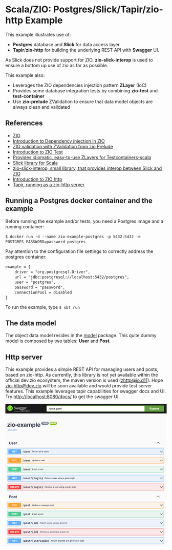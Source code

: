 
# Scala/ZIO: Postgres/Slick/Tapir/zio-http Example

This example illustrates use of:
- **Postgres** database and **Slick** for data access layer
- **Tapir**/**zio-http** for building the underlying REST API with **Swagger** UI. 

As Slick does not provide support for ZIO, **zio-slick-interop** is used to ensure a bottom up use of zio as far as possible.

This example also:
- Leverages the ZIO dependencies injection pattern **ZLayer** (IoC)
- Provides some database integration tests by combining **zio-test** and **test-container**
- Use **zio-prelude** ZValidation to ensure that data model objects are always clean and validated

## References

- [ZIO](https://zio.dev)
- [Introduction to Dependency injection in ZIO](https://zio.dev/reference/di/)
- [ZIO validation with ZValidation from zio Prelude](https://zio.github.io/zio-prelude/docs/functionaldatatypes/zvalidation)
- [Introduction to ZIO Test](https://zio.dev/reference/test/)
- [Provides idiomatic, easy-to-use ZLayers for Testcontainers-scala](https://github.com/scottweaver/testcontainers-for-zio)
- [Slick library for Scala](https://scala-slick.org/doc/3.3.0/introduction.html)
- [zio-slick-interop, small library, that provides interop between Slick and ZIO](https://github.com/ScalaConsultants/zio-slick-interop)
- [Introduction to ZIO http](https://zio.dev/zio-http/)
- [Tapir, running as a zio-http server](https://tapir.softwaremill.com/en/latest/server/ziohttp.html)

## Running a Postgres docker container and the example

Before running the example and/or tests, you need a Postgres image and a running container:

    $ docker run -d --name zio-example-postgres -p 5432:5432 -e POSTGRES_PASSWORD=password postgres

Pay attention to the configuration file settings to correctly address the postgres container:

    example = {
        driver = "org.postgresql.Driver",
        url = "jdbc:postgresql://localhost:5432/postgres",
        user = "postgres",
        password = "password",
        connectionPool = disabled
    }

To run the example, type `$ sbt run`

## The data model

The object data model resides in the [model](../src/main/scala/com/github/xvthomas/zioexample/persistence/model) package.
This quite dummy model is composed by two tables: **User** and **Post**.

## Http server

This example provides a simple REST API for managing users and posts, based on zio-http.
As currently, this library is not yet available within the official dev.zio ecosystem,
the maven version is used (zhttp@io.d11). Hope zio-http@dev.zio will be soon available and would provide test server features.
This example leverages tapir capabilities for swagger docs and UI.
Try [http://localhost:8080/docs/]() to get the swagger UI. 

![img.png](img.png)

